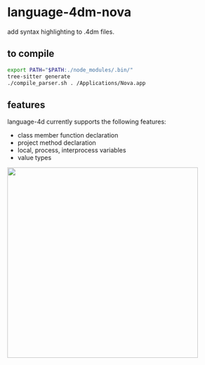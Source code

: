 # language-4dm-nova
add syntax highlighting to .4dm files.

## to compile

```sh
export PATH="$PATH:./node_modules/.bin/"
tree-sitter generate
./compile_parser.sh . /Applications/Nova.app
```

## features

language-4d currently supports the following features:

* class member function declaration
* project method declaration
* local, process, interprocess variables
* value types

<img width="434" alt="" src="https://github.com/miyako/language-4dm-nova/assets/1725068/19182eab-eb51-4253-bad6-bf416b6abf3a">
